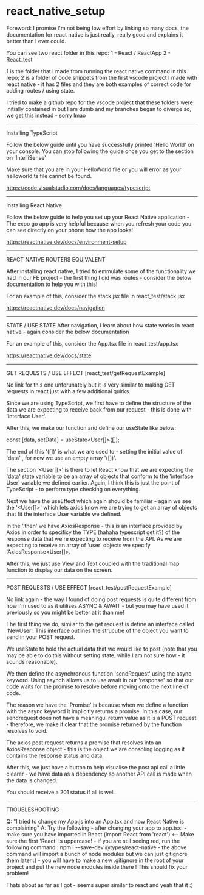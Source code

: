 # react_native_setup


Foreword: I promise I'm not being low effort by linking so many docs, the documentation for react native is just really, really good and explains it better than I ever could.

You can see two react folder in this repo:
1 - React / ReactApp
2 - React_test

1 is the folder that I made from running the react native command in this repo;
2 is a folder of code snippets from the first vscode project I made with react native - it has 2 files and they are both examples of correct code for adding routes / using state.

I tried to make a github repo for the vscode project that these folders were initially contained in but I am dumb and my branches began to diverge so, we get this instead - sorry lmao

----------


Installing TypeScript

Follow the below guide until you have successfully printed 'Hello World' on your console. You can stop following the guide once you get to the section on 'IntelliSense'

 Make sure that you are in your HelloWorld file or you will error as your helloworld.ts file cannot be found.

https://code.visualstudio.com/docs/languages/typescript

------------

Installing React Native

Follow the below guide to help you set up your React Native application - The expo go app is very helpful because when you refresh your code you can see directly on your phone how the app looks!

https://reactnative.dev/docs/environment-setup

------------

REACT NATIVE ROUTERS EQUIVALENT

After installing react native, I tried to emmulate some of the functionality we had in our FE project - the first thing I did was routes - consider the below documentation to help you with this!

For an example of this, consider the stack.jsx file in react_test/stack.jsx

https://reactnative.dev/docs/navigation

-----------

STATE / USE STATE
After navigation, I learn about how state works in react native - again consider the below documentation

For an example of this, consider the App.tsx file in react_test/app.tsx

https://reactnative.dev/docs/state

-----------

GET REQUESTS / USE EFFECT [react_test/getRequestExample]

No link for this one unforunately but it is very similar to making GET requests in react just with a few additional quirks.

Since we are using TypeScript, we first have to define the structure of the data we are expecting to receive back from our request - this is done with 'interface User'.

After this, we make our function and define our useState like below:

const [data, setData] = useState<User[]>([]);

The end of this '([])' is what we are used to - setting the initial value of 'data' , for now we use an empty array '([])'.

The section '<User[]>' is there to let React know that we are expecting the 'data' state variable to be an array of objects that conform to the 'interface User' variable we defined earlier. Again, I think this is just the point of TypeScript - to perform type checking on everything.

Next we have the useEffect which again should be familiar - again we see the '<User[]>' which lets axios know we are trying to get an array of objects that fit the interface User variable we defined. 

In the '.then' we have AxiosResponse - this is an interface provided by Axios in order to specificy the TYPE (hahaha typescript get it?) of the response data that we're expecting to receive from the API. As we are expecting to receive an array of 'user' objects we specify 'AxiosResponse<User[]>.

After this, we just use View and Text coupled with the traditional map function to display our data on the screen.

----------

POST REQUESTS / USE EFFECT [react_test/postRequestExample]

No link again - the way I found of doing post requests is quite different from how I'm used to as it utilises ASYNC & AWAIT - but you may have used it previously so you might be better at it than me!

The first thing we do, similar to the get request is define an interface called 'NewUser'. This interface outlines the strucutre of the object you want to send in your POST request.

We useState to hold the actual data that we would like to post (note that you may be able to do this without setting state, while I am not sure how - it sounds reasonable).

We then define the asynchronous function 'sendRequest' using the async keyword. Using asynch allows us to use await in our 'response' so that our code waits for the promise to resolve before moving onto the next line of code.

The reason we have the 'Promise<void>' is because when we define a function with the async keyword it implicitly returns a promise. In this case, our sendrequest does not have a meaningul return value as it is a POST request - therefore, we make it clear that the promise returned by the function resolves to void.

The axios post request returns a promise that resolves into an AxiosResponse object - this is the object we are consoling logging as it contains the response status and data.

After this, we just have a button to help visualise the post api call a little clearer - we have data as a dependency so another API call is made when the data is changed.

You should receive a 201 status if all is well.


-------------------



TROUBLESHOOTING

Q: "I tried to change my App.js into an App.tsx and now React Native is complaining"
A: Try the following - after changing your app to app.tsx:
    - make sure you have imported in React (import React from 'react') <-- Make sure the first 'React' is uppercase!
    - if you are still seeing red, run the following command :  npm i --save-dev @types/react-native
    - the above command will import a bunch of node modules but we can just gitignore them later :)
    - you will have to make a new .gitignore in the root of your project and put the new node modules inside there !
    This should fix your problem!
 

Thats about as far as I got - seems super similar to react and yeah that it :)
